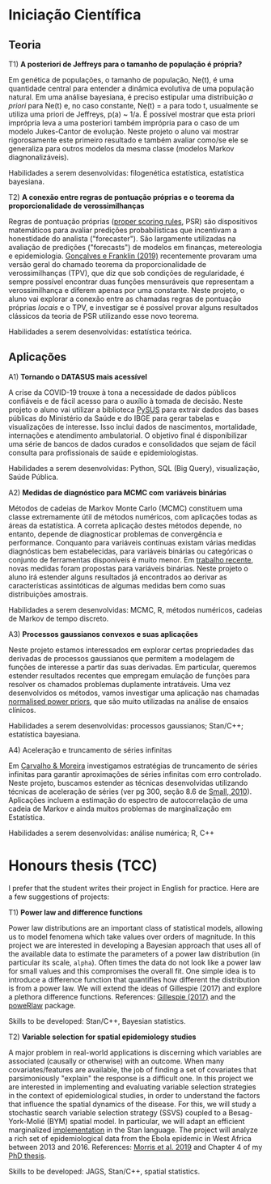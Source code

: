 
# Iniciação Científica

## Teoria

T1) **A posteriori de Jeffreys para o tamanho de população é própria?**

Em genética de populações, o tamanho de população, Ne(t), é uma quantidade central para entender a dinâmica evolutiva de uma população natural.
Em uma análise bayesiana, é preciso estipular uma distribuição _a priori_ para Ne(t) e, no caso constante, Ne(t) = a para todo t, usualmente se utiliza uma priori de Jeffreys, p(a) ~ 1/a.
É possível mostrar que esta priori imprópria leva a uma posteriori também imprópria para o caso de um modelo Jukes-Cantor de evolução.
Neste projeto o aluno vai mostrar rigorosamente este primeiro resultado e também avaliar como/se ele se generaliza para outros modelos da mesma classe (modelos Markov diagnonalizáveis).

Habilidades a serem desenvolvidas: filogenética estatística, estatística bayesiana.

T2) **A conexão entre regras de pontuação próprias e o teorema da proporcionalidade de verossimilhanças**

Regras de pontuação próprias ([proper scoring rules](https://github.com/maxbiostat/proper_scoring_rules), PSR) são dispositivos matemáticos para avaliar predições probabilísticas que incentivam a honestidade do analista ("forecaster").
São largamente utilizadas na avaliação de predições ("forecasts") de modelos em finanças, metereologia e epidemiologia.
[Gonçalves e Franklin (2019)](https://arxiv.org/abs/1906.10733) recentemente provaram uma versão geral do chamado teorema da proporcionalidade de verossimilhanças (TPV), que diz que sob condições de regularidade, é sempre possível encontrar duas funções mensuráveis que representam a verossimilhança e diferem apenas por uma constante. 
Neste projeto, o aluno vai explorar a conexão entre as chamadas regras de pontuação próprias _locais_ e o TPV, e investigar se é possível provar alguns resultados clássicos da teoria de PSR utilizando esse novo teorema. 

Habilidades a serem desenvolvidas: estatística teórica.

## Aplicações

A1) **Tornando o DATASUS mais acessível**

A crise da COVID-19 trouxe à tona a necessidade de dados públicos confiáveis e de fácil acesso para o auxílio à tomada de decisão.
Neste projeto o aluno vai utilizar a biblioteca [PySUS](https://github.com/AlertaDengue/PySUS) para extrair dados das bases públicas do Ministério da Saúde e do IBGE para gerar tabelas e visualizações de interesse.
Isso inclui dados de nascimentos, mortalidade, internações e atendimento ambulatorial.
O objetivo final é disponibilizar uma série de bancos de dados curados e consolidados que sejam de fácil consulta para profissionais de saúde e epidemiologistas.

Habilidades a serem desenvolvidas: Python, SQL (Big Query), visualização, Saúde Pública.


A2) **Medidas de diagnóstico para MCMC com variáveis binárias**

Métodos de cadeias de Markov Monte Carlo (MCMC) constituem uma classe extremamente útil de métodos numéricos, com aplicações todas as áreas da estatística. A correta aplicação destes métodos depende, no entanto, depende de diagnosticar problemas de convergência e performance. 
Conquanto para variáveis contínuas existam várias medidas diagnósticas bem estabelecidas, para variáveis binárias ou categóricas o conjunto de ferramentas disponíveis é muito menor.
Em [trabalho recente](https://github.com/maxbiostat/presentations/blob/master/PDF/Phylo_MCMC_diagnostics.pdf), novas medidas foram propostas para variáveis binárias. Neste projeto o aluno irá estender alguns resultados já encontrados ao derivar as características assintóticas de algumas medidas bem como suas distribuições amostrais.

Habilidades a serem desenvolvidas: MCMC, R, métodos numéricos, cadeias de Markov de tempo discreto. 

A3) **Processos gaussianos convexos e suas aplicações**

Neste projeto estamos interessados em explorar certas propriedades das derivadas de processos gaussianos que permitem a modelagem de funções de interesse a partir das suas derivadas.
Em particular, queremos estender resultados recentes que empregam emulação de funções para resolver os chamados problemas duplamente intratáveis.
Uma vez desenvolvidos os métodos, vamos investigar uma aplicação nas chamadas [normalised power priors](https://onlinelibrary.wiley.com/doi/10.1002/sim.9124), que são muito utilizadas na análise de ensaios clínicos.

Habilidades a serem desenvolvidas: processos gaussianos; Stan/C++; estatística bayesiana.

A4) Aceleração e truncamento de séries infinitas 

Em [Carvalho & Moreira](https://github.com/maxbiostat/truncation_tests) investigamos estratégias de truncamento de séries infinitas para garantir aproximações de séries infinitas com erro controlado. Neste projeto, buscamos estender as técnicas desenvolvidas utilizando técnicas de aceleração de séries (ver pg 300, seção 8.6 de [Small, 2010](https://www.esalq.usp.br/departamentos/lce/arquivos/aulas/2011/LCE5866/Expansions%20and%20Asymptotics%20for%20Statistics.pdf)). Aplicações incluem a estimação do espectro de autocorrelação de uma cadeia de Markov e ainda muitos problemas de marginalização em Estatística.

Habilidades a serem desenvolvidas: análise numérica; R, C++

# Honours thesis (TCC)

I prefer that the student writes their project in English for practice.  Here are a few suggestions of projects:

T1) **Power law and difference functions**

Power law distributions are an important class of statistical models, allowing us to model fenomena which take values over orders of magnitude.
In this project we are interested in developing a Bayesian approach that uses all of the available data to estimate the parameters of a power law distribution (in particular its scale, `alpha`).
Often times the data do not look like a power law for small values and this compromises the overall fit.
One simple idea is to introduce a difference function that quantifies how different the distribution is from a power law.
We will extend the ideas of Gillespie (2017) and explore a plethora difference functions. 
References: [Gillespie (2017)](https://www.jstor.org/stable/26362189) and the [poweRlaw](https://github.com/csgillespie/poweRlaw) package.

Skills to be developed: Stan/C++, Bayesian statistics.


T2) **Variable selection for spatial epidemiology studies**

A major problem in real-world applications is discerning which variables are associated (causally or otherwise) with an outcome.
When many covariates/features are available, the job of finding a set of covariates that parsimoniously "explain" the response is a difficult one.
In this project we are interested in implementing and evaluating variable selection strategies in the context of epidemiological studies, in order to understand the factors that influence the spatial dynamics of the disease.
For this, we will study a stochastic search variable selection strategy (SSVS) coupled to a Besag-York-Molié (BYM) spatial model.
In particular, we will adapt an efficient marginalized [implementation](https://mc-stan.org/users/documentation/case-studies/icar_stan.html) in the Stan language.
The project will analyze a rich set of epidemiological data from the Ebola epidemic in West Africa between 2013 and 2016.
References: [Morris et al. 2019](http://www.stat.columbia.edu/~gelman/research/published/bym_article_SSTEproof.pdf) and Chapter 4 of my [PhD thesis](https://github.com/maxbiostat/PhD_Thesis). 

Skills to be developed: JAGS, Stan/C++, spatial statistics.
